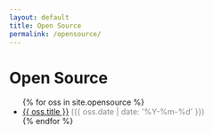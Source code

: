 ```yaml
---
layout: default
title: Open Source
permalink: /opensource/
---
```


# Open Source

<ul>
  {% for oss in site.opensource %}
    <li>
      <a href="{{ oss.url }}">{{ oss.title }}</a>
      <span style="color:#888;">({{ oss.date | date: '%Y-%m-%d' }})</span>
    </li>
  {% endfor %}
</ul> 